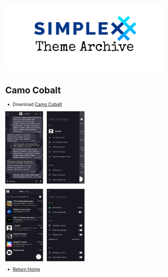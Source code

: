 <img src="../resources/SxC_themeBanner.jpg">

# Camo Cobalt

* Download [Camo Cobalt](../themes/SxC_camoCobalt.theme)

<img src="../screenshots/SxC_camoCobalt01.jpg" width="120">&nbsp;&nbsp;&nbsp;<img src="../screenshots/SxC_camoCobalt02.jpg" width="120">

<img src="../screenshots/SxC_camoCobalt03.jpg" width="120">&nbsp;&nbsp;&nbsp;<img src="../screenshots/SxC_camoCobalt04.jpg" width="120">

* [Return Home](../)
